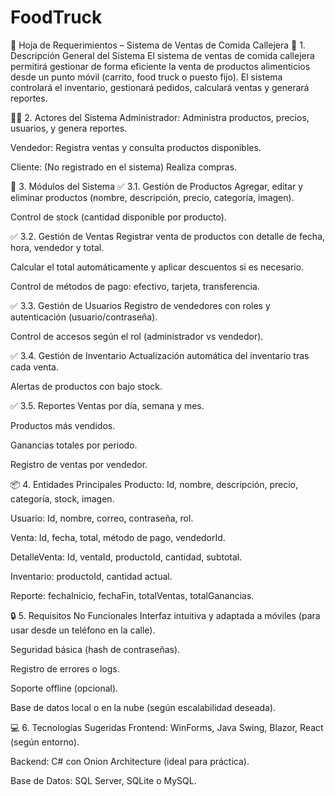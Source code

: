 # FoodTruck
📄 Hoja de Requerimientos – Sistema de Ventas de Comida Callejera
🧾 1. Descripción General del Sistema
El sistema de ventas de comida callejera permitirá gestionar de forma eficiente la venta de productos alimenticios desde un punto móvil (carrito, food truck o puesto fijo). El sistema controlará el inventario, gestionará pedidos, calculará ventas y generará reportes.

🧑‍💼 2. Actores del Sistema
Administrador: Administra productos, precios, usuarios, y genera reportes.

Vendedor: Registra ventas y consulta productos disponibles.

Cliente: (No registrado en el sistema) Realiza compras.

🧩 3. Módulos del Sistema
✅ 3.1. Gestión de Productos
Agregar, editar y eliminar productos (nombre, descripción, precio, categoría, imagen).

Control de stock (cantidad disponible por producto).

✅ 3.2. Gestión de Ventas
Registrar venta de productos con detalle de fecha, hora, vendedor y total.

Calcular el total automáticamente y aplicar descuentos si es necesario.

Control de métodos de pago: efectivo, tarjeta, transferencia.

✅ 3.3. Gestión de Usuarios
Registro de vendedores con roles y autenticación (usuario/contraseña).

Control de accesos según el rol (administrador vs vendedor).

✅ 3.4. Gestión de Inventario
Actualización automática del inventario tras cada venta.

Alertas de productos con bajo stock.

✅ 3.5. Reportes
Ventas por día, semana y mes.

Productos más vendidos.

Ganancias totales por periodo.

Registro de ventas por vendedor.

📦 4. Entidades Principales
Producto: Id, nombre, descripción, precio, categoría, stock, imagen.

Usuario: Id, nombre, correo, contraseña, rol.

Venta: Id, fecha, total, método de pago, vendedorId.

DetalleVenta: Id, ventaId, productoId, cantidad, subtotal.

Inventario: productoId, cantidad actual.

Reporte: fechaInicio, fechaFin, totalVentas, totalGanancias.

🔒 5. Requisitos No Funcionales
Interfaz intuitiva y adaptada a móviles (para usar desde un teléfono en la calle).

Seguridad básica (hash de contraseñas).

Registro de errores o logs.

Soporte offline (opcional).

Base de datos local o en la nube (según escalabilidad deseada).

💻 6. Tecnologías Sugeridas
Frontend: WinForms, Java Swing, Blazor, React (según entorno).

Backend: C# con Onion Architecture (ideal para práctica).

Base de Datos: SQL Server, SQLite o MySQL.
